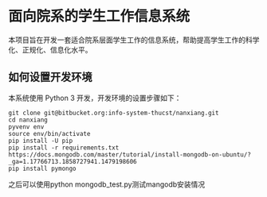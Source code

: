 # 面向院系的学生工作信息系统

本项目旨在开发一套适合院系层面学生工作的信息系统，帮助提高学生工作的科学化、正规化、信息化水平。

## 如何设置开发环境

本系统使用 Python 3 开发，开发环境的设置步骤如下：

```
git clone git@bitbucket.org:info-system-thucst/nanxiang.git
cd nanxiang
pyvenv env
source env/bin/activate
pip install -U pip
pip install -r requirements.txt
https://docs.mongodb.com/master/tutorial/install-mongodb-on-ubuntu/?_ga=1.17766713.1858727941.1479198606 
pip install pymongo
```

之后可以使用python mongodb_test.py测试mangodb安装情况